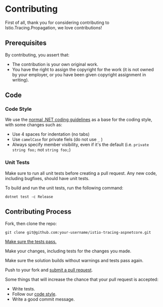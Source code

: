 # Contributing
First of all, thank you for considering contributing to Istio.Tracing.Propagation, we love contributions!

## Prerequisites
By contributing, you assert that:
* The contribution is your own original work.
* You have the right to assign the copyright for the work (it is not owned by your employer, or you have been given copyright assignment in writing).

## Code
### Code Style
We use the [normal .NET coding guidelines](https://docs.microsoft.com/en-us/dotnet/standard/design-guidelines/) as a base for the coding style, with some changes such as:
* Use 4 spaces for indentation (no tabs)
* Use `camelCase` for private fiels (do not use `_` )
* Always specify member visibility, even if it's the default (i.e. `private string foo;` not `string foo;`)

### Unit Tests
Make sure to run all unit tests before creating a pull request. Any new code, including bugfixes, should have unit tests.

To build and run the unit tests, run the following command:

    dotnet test -c Release

## Contributing Process
Fork, then clone the repo:

    git clone git@github.com:your-username/istio-tracing-aspnetcore.git

[Make sure the tests pass.](#unit-tests)

Make your changes, including tests for the changes you made.

Make sure the solution builds without warnings and tests pass again.

Push to your fork and [submit a pull request](https://github.com/nosinovacao/istio-tracing-aspnetcore/compare/
).

Some things that will increase the chance that your pull request is accepted:

* Write tests.
* Follow our [code style](#code-style).
* Write a good commit message.